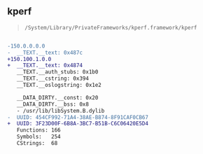 ## kperf

> `/System/Library/PrivateFrameworks/kperf.framework/kperf`

```diff

-150.0.0.0.0
-  __TEXT.__text: 0x487c
+150.100.1.0.0
+  __TEXT.__text: 0x4874
   __TEXT.__auth_stubs: 0x1b0
   __TEXT.__cstring: 0x394
   __TEXT.__oslogstring: 0x1e2

   __DATA_DIRTY.__const: 0x20
   __DATA_DIRTY.__bss: 0x8
   - /usr/lib/libSystem.B.dylib
-  UUID: 454CF992-71A4-38AE-B874-8F91CAF0CB67
+  UUID: 3F23D00F-6B8A-3BC7-B51B-C6C06420E5D4
   Functions: 166
   Symbols:   254
   CStrings:  68

```
